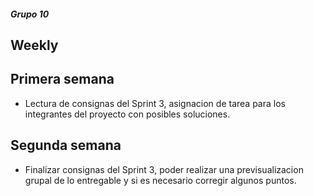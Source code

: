 #####  Grupo 10 

## Weekly

## Primera semana

* Lectura de consignas del Sprint 3, asignacion de tarea para los integrantes del proyecto con posibles soluciones.


## Segunda semana

* Finalizar consignas del Sprint 3, poder realizar una previsualizacion grupal de lo entregable y si es necesario corregir algunos puntos.